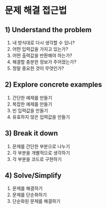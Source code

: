 # 문제 해결 접근법

## 1) Understand the problem

1. 내 방식대로 다시 생각할 수 있나?
2. 어떤 입력값을 가지고 있는가?
3. 어떤 출력값을 반환해야 하는가?
4. 해결할 충분한 정보가 주어졌는가?
5. 정말 중요한 것이 무엇인가?

## 2) Explore concrete examples

1. 간단한 예제를 만들기
2. 복잡한 예제를 만들기
3. 빈 입력값을 만들기
4. 유효하지 않은 입력값을 만들기

## 3) Break it down

1. 문제를 간단한 부분으로 나누기
2. 각 부분을 개별적으로 생각하기
3. 각 부분을 코드로 구현하기

## 4) Solve/Simplify

1. 문제를 해결하기
2. 문제를 단순화하기
3. 단순화된 문제를 해결하기
